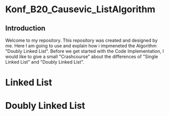 # Konf_B20_Causevic_ListAlgorithm

## Introduction 
 Welcome to my repository. This repository was created and designed by me. Here I am going to use and explain how i impmeneted the Algorithm "Doubly Linked List". Before we get  started with the Code Implementation, I would like to give a small "Crashcourse"  about the differences of "Single Linked List" and "Doubly Linked List".
 
# Linked List 

# Doubly Linked List
